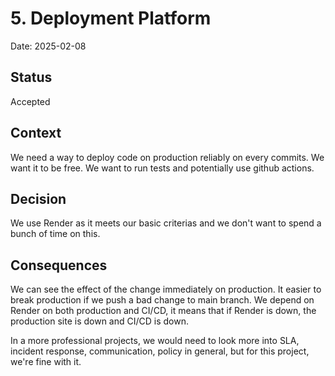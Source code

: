 # 5. Deployment Platform

Date: 2025-02-08

## Status

Accepted

## Context

We need a way to deploy code on production reliably on every commits.
We want it to be free.
We want to run tests and potentially use github actions.

## Decision

We use Render as it meets our basic criterias and we don't want to spend a bunch of time on this.

## Consequences

We can see the effect of the change immediately on production.
It easier to break production if we push a bad change to main branch.
We depend on Render on both production and CI/CD, it means that if Render is down, the production site is down and CI/CD is down.

In a more professional projects, we would need to look more into SLA, incident response, communication, policy in general, but for this project, we're fine with it.
